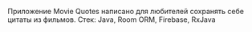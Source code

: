 Приложение Movie Quotes написано для любителей сохранять себе цитаты из фильмов.
Стек:
Java, Room ORM, Firebase, RxJava
